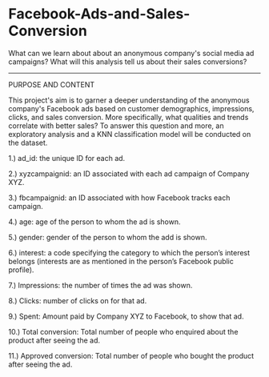 # Facebook-Ads-and-Sales-Conversion
What can we learn about about an anonymous company's social media ad campaigns? What will this analysis tell us about their sales conversions?


-----------------------------------------------------------------------------------------------------------------------------------------------------------------------
PURPOSE AND CONTENT

This project's aim is to garner a deeper understanding of the anonymous company's Facebook ads based on customer demographics, impressions, clicks, and sales conversion. More specifically, what qualities and trends correlate with better sales? To answer this question and more, an exploratory analysis and a KNN classification model will be conducted on the dataset.

1.) ad_id: the unique ID for each ad.

2.) xyzcampaignid: an ID associated with each ad campaign of Company XYZ.  

3.) fbcampaignid: an ID associated with how Facebook tracks each campaign.

4.) age: age of the person to whom the ad is shown.

5.) gender: gender of the person to whom the add is shown.

6.) interest: a code specifying the category to which the person’s interest belongs (interests are as mentioned in the person’s Facebook public profile).

7.) Impressions: the number of times the ad was shown.

8.) Clicks: number of clicks on for that ad.

9.) Spent: Amount paid by Company XYZ to Facebook, to show that ad.

10.) Total conversion: Total number of people who enquired about the product after seeing the ad.

11.) Approved conversion: Total number of people who bought the product after seeing the ad.
